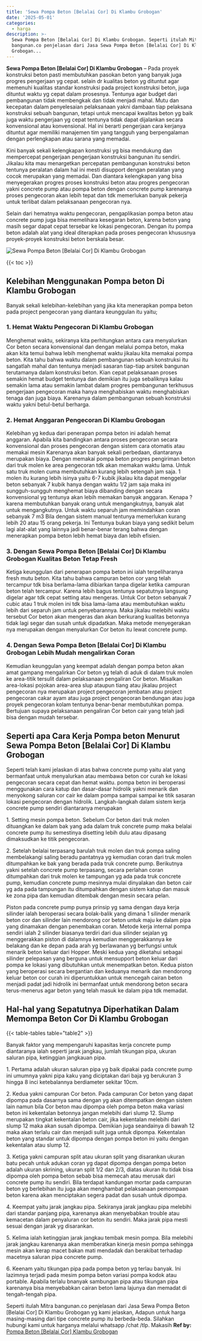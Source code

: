 ```yaml
---
title: 'Sewa Pompa Beton [Belalai Cor] Di Klambu Grobogan'
date: '2025-05-01'
categories:
  - harga
description: >-
  Sewa Pompa Beton [Belalai Cor] Di Klambu Grobogan. Seperti itulah Mitra
  bangunan.co penjelasan dari Jasa Sewa Pompa Beton [Belalai Cor] Di Klambu
  Grobogan...
---
```


**Sewa Pompa Beton \[Belalai Cor\] Di Klambu Grobogan** – Pada proyek konstruksi beton pasti membutuhkan pasokan beton yang banyak juga progres pengerjaan yg cepat. selain dr kualitas beton yg dituntut agar memenuhi kualitas standar konstruksi pada project konstruksi beton, juga dituntut waktu yg cepat dalam prosesnya. Tentunya agar budget dari pembangunan tidak membengkak dan tidak menjadi mahal. Mutu dan kecepatan dalam penyelesaian pelaksanaan yakni dambaan tiap pelaksana konstruksi sebuah bangunan, tetapi untuk mencapai kwalitas beton yg baik juga waktu pengerjaan yg cepat tentunya tidak dapat dijalankan secara konvensional atau konvensional. Hal ini berarti pengerjaan cara kerjanya dituntut agar memiliki manajemen tim yang tangguh yang berpengalaman dengan perlengkapan atau sarana yang memadai.

Kini banyak sekali kelengkapan konstruksi yg bisa mendukung dan mempercepat pengerjaan pengerjaan konstruksi bangunan itu sendiri. Jikalau kita mau menargetkan percepatan pembangunan konstruksi beton tentunya peralatan dalam hal ini mesti disupport dengan peralatan yang cocok merupakan yang memadai. Dan diantara kelengkapan yang bisa menyegerakan progres proses konstruksi beton atau progres pengecoran yakni concrete pump atau pompa beton dengan concrete pump karenanya proses pengecoran akan lebih tepat dan tdk memerlukan banyak pekerja untuk terlibat dalam pelaksanaan pengecoran nya.

Selain dari hematnya waktu pengecoran, pengaplikasian pompa beton atau concrete pump juga bisa memelihara kesegaran beton, karena beton yang masih segar dapat cepat tersebar ke lokasi pengecoran. Dengan itu pompa beton adalah alat yang ideal diterapkan pada proses pengecoran khususnya proyek-proyek konstruksi beton berskala besar.

![Sewa Pompa Beton [Belalai Cor] Di Klambu Grobogan](/images/sewa-concrete-pump-01.png)

{{< toc >}}

## Kelebihan Menggunakan Pompa beton Di Klambu Grobogan

Banyak sekali kelebihan-kelebihan yang jika kita menerapkan pompa beton pada project pengecoran yang diantara keunggulan itu yaitu;

### 1\. Hemat Waktu Pengecoran Di Klambu Grobogan

Menghemat waktu, sekiranya kita perhitungkan antara cara menyalurkan Cor beton secara konvensional dan dengan melalui pompa beton, maka akan kita temui bahwa lebih menghemat waktu jikalau kita memakai pompa beton. Kita tahu bahwa waktu dalam pembangunan sebuah konstruksi itu sangatlah mahal dan tentunya menjadi sasaran tiap-tiap arsitek bangunan terutamanya dalam konstruksi beton. Kian cepat pelaksanaan proses semakin hemat budget tentunya dan demikian itu juga sebaliknya kalau semakin lama atau semakin lambat dalam progres pembangunan terkhusus pengerjaan pengecoran maka hanya menghabiskan waktu menghabiskan tenaga dan juga biaya. Karenanya dalam pembangunan sebuah konstruksi waktu yakni betul-betul berharga.

### 2\. Hemat Anggaran Pengecoran Di Klambu Grobogan

Kelebihan yg kedua dari penerapan pompa beton ini adalah hemat anggaran. Apabila kita bandingkan antara proses pengecoran secara konvensional dan proses pengecoran dengan sistem cara otomatis atau memakai mesin Karenanya akan banyak sekali perbedaan, diantaranya merupakan biaya. Dengan memakai pompa beton progres pengiriman beton dari truk molen ke area pengecoran tdk akan memakan waktu lama. Untuk satu truk molen cuma membutuhkan kurang lebih setengah jam saja. 1 molen itu kurang lebih isinya yaitu 6-7 kubik jikalau kita dapat menggelar beton sebanyak 7 kubik hanya dengan waktu 1/2 jam saja maka ini sungguh-sungguh menghemat biaya dibanding dengan secara konvensional yg tentunya akan lebih memakan banyak anggaran. Kenapa ? karena membutuhkan banyak orang untuk mengangkutnya, banyak alat untuk mengangkutnya. Untuk waktu separuh jam memindahkan coran sebanyak 7 m3 Bila dengan sistem manual tentunya memerlukan kurang lebih 20 atau 15 orang pekerja. Ini Tentunya bukan biaya yang sedikit belum lagi alat-alat yang lainnya jadi benar-benar terang bahwa dengan menerapkan pompa beton lebih hemat biaya dan lebih efisien.

### 3\. Dengan Sewa Pompa Beton \[Belalai Cor\] Di Klambu Grobogan Kualitas Beton Tetap Fresh

Ketiga keunggulan dari penerapan pompa beton ini ialah terpeliharanya fresh mutu beton. Kita tahu bahwa campuran beton cor yang telah tercampur tdk bisa berlama-lama dibiarkan tanpa digelar ketika campuran beton telah tercampur. Karena lebih bagus tentunya sepatutnya langsung digelar agar tdk cepat setting atau mengeras. Untuk Cor beton sebanyak 7 cubic atau 1 truk molen ini tdk bisa lama-lama atau membutuhkan waktu lebih dari separuh jam untuk penyebarannya. Maka jikalau melebihi waktu tersebut Cor beton akan mengeras dan akan berkurang kualitas betonnya tidak lagi segar dan susah untuk dipadatkan. Maka metode menyegerakan nya merupakan dengan menyalurkan Cor beton itu lewat concrete pump.

### 4\. Dengan Sewa Pompa Beton \[Belalai Cor\] Di Klambu Grobogan Lebih Mudah mengalirkan Coran

Kemudian keunggulan yang keempat adalah dengan pompa beton akan amat gampang mengalirkan Cor beton yg telah di aduk di dalam truk molen ke area-titik tersulit dalam pelaksanaan pengaliran Cor beton. Misalkan area-lokasi pojokan area-area slup ataupun tiang atau jikalau project pengecoran nya merupakan project pengecoran jembatan atau project pengecoran cakar ayam atau juga project pengecoran bendungan atau juga proyek pengecoran kolam tentunya benar-benar membutuhkan pompa. Bertujuan supaya pelaksanaan pengaliran Cor beton cair yang telah jadi bisa dengan mudah tersebar.

## Seperti apa Cara Kerja Pompa beton Menurut Sewa Pompa Beton \[Belalai Cor\] Di Klambu Grobogan

Seperti telah kami jelaskan di atas bahwa concrete pump yaitu alat yang bermanfaat untuk menyalurkan atau membawa beton cor curah ke lokasi pengecoran secara cepat dan hemat waktu. pompa beton ini beroperasi menggunakan cara katup dan dasar-dasar hidrolik yakni menarik dan menyokong saluran cor cair ke dalam pompa sampai sampai ke titik sasaran lokasi pengecoran dengan hidrolik. Langkah-langkah dalam sistem kerja concrete pump sendiri diantaranya merupakan

1\. Setting mesin pompa beton. Sebelum Cor beton dari truk molen dituangkan ke dalam bak yang ada dalam truk concrete pump maka belalai concrete pump itu semestinya disetting lebih dulu atau dipasang dimaksudkan ke titik pengecoran.

2\. Setelah belalai terpasang barulah truk molen dan truk pompa saling membelakangi saling beradu pantatnya yg kemudian coran dari truk molen ditumpahkan ke bak yang berada pada truk concrete pump. Berikutnya yakni setelah concrete pump terpasang, secara perlahan coran ditumpahkan dari truk molen ke tampungan yg ada pada truk concrete pump, kemudian concrete pump mesinnya mulai dinyalakan dan beton cair yg ada pada tampungan itu ditumpahkan dengan sistem katup dan masuk ke zona pipa dan kemudian ditembak dengan mesin secara pelan.

Piston pada concrete pump punya prinsip yg sama dengan daya kerja silinder ialah beroperasi secara bolak-balik yang dimana 1 silinder menarik beton cor dan silinder lain mendorong cor beton untuk maju ke dalam pipa yang dinamakan dengan penembakan coran. Metode kerja internal pompa sendiri ialah 2 silinder biasanya terdiri dari dua silinder sejalan yg menggerakkan piston di dalamnya kemudian menggerakkannya ke belakang dan ke depan pada arah yg berlawanan yg berfungsi untuk menarik beton keluar dari Hopper. Meski kedua yang diketahui sebagai silinder pelepasan yang berguna untuk mensupport beton keluar dari pompa ke lokasi yang dibutuhkan untuk menempatkan beton. Kedua piston yang beroperasi secara bergantian dan keduanya menarik dan mendorong keluar beton cor curah ini diperuntukkan untuk mencegah cairan beton menjadi padat jadi hidrolik ini bermanfaat untuk mendorong beton secara terus-menerus agar beton yang telah masuk ke dalam pipa tdk memadat.

## Hal-hal yang Sepatutnya Diperhatikan Dalam Memompa Beton Cor Di Klambu Grobogan

{{< table-tables table="table2" >}}

Banyak faktor yang mempengaruhi kapasitas kerja concrete pump diantaranya ialah seperti jarak jangkau, jumlah tikungan pipa, ukuran saluran pipa, ketinggian jangkauan pipa.

1\. Pertama adalah ukuran saluran pipa yg baik dipakai pada concrete pump ini umumnya yakni pipa kaku yang diciptakan dari baja yg berukuran 3 hingga 8 inci ketebalannya berdiameter sekitar 10cm.

2\. Kedua yakni campuran Cor beton. Pada campuran Cor beton yang dapat dipompa pada dasarnya sama dengan yg akan ditempatkan dengan sistem lain namun bila Cor beton mau dipompa oleh pompa beton maka variasi beton ini kekentalan betonnya jangan melebihi dari slump 12. Slump merupakan tingkat kekentalan beton cair, jika kekentalan melebihi dari slump 12 maka akan susah dipompa. Demikian juga seandainya di bawah 12 maka akan terlalu cair dan menjadi sulit juga untuk dipompa. Kekentalan beton yang standar untuk dipompa dengan pompa beton ini yaitu dengan kekentalan atau slump 12.

3\. Ketiga yakni campuran split atau ukuran split yang disarankan ukuran batu pecah untuk adukan coran yg dapat dipompa dengan pompa beton adalah ukuran skrining, ukuran split 1/2 dan 2/3, diatas ukuran itu tidak bisa dipompa oleh pompa beton sebab bisa memecah atau merusak dari concrete pump itu sendiri. Bila terdapat kandungan mortar pada campuran beton yg berlebihan itu juga akan menghambat pelaksanaan pemompaan beton karena akan menciptakan segera padat dan susah untuk dipompa.

4\. Keempat yaitu jarak jangkau pipa. Sekiranya jarak jangkau pipa melebihi dari standar panjang pipa, karenanya akan menyebabkan trouble atau kemacetan dalam penyaluran cor beton itu sendiri. Maka jarak pipa mesti sesuai dengan jarak yg disarankan.

5\. Kelima ialah ketinggian jarak jangkau tembak mesin pompa. Bila melebihi jarak jangkau karenanya akan memberatkan kinerja mesin pompa sehingga mesin akan kerap macet bakan mati mendadak dan berakibat terhadap macetnya saluran pipa concrete pump.

6\. Keenam yaitu tikungan pipa pada pompa beton yg terlau banyak. Ini lazimnya terjadi pada mesim pompa beton variasi pompa kodok atau portable. Apabila terlalu bnanyak sambungan pipa atau tikungan pipa karenanya bisa menyebabkan cairan beton lama lajunya dan memadat di tengah-tengah pipa.

Seperti itulah Mitra bangunan.co penjelasan dari Jasa Sewa Pompa Beton \[Belalai Cor\] Di Klambu Grobogan yg kami jelaskan, Adapun untuk harga masing-masing dari tipe concrete pump itu berbeda-beda. Silahkan hubungi kami untuk harganya melalui whatsapp /chat /tlp. Makasih
**Ref by:** [Pompa Beton [Belalai Cor] Klambu Grobogan](https://id.wikipedia.org/wiki/Pompa)
